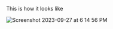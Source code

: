 This is how it looks like

![Screenshot 2023-09-27 at 6 14 56 PM](https://github.com/Chilam-Yim/location_app/assets/101900770/c08c612f-a2c3-4362-be44-fa4b930889c5)
